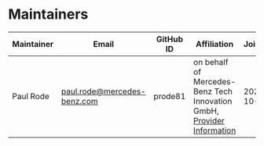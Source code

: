 <!--
SPDX-FileCopyrightText: 2023 Mercedes-Benz Tech Innovation GmbH

SPDX-License-Identifier: MIT
-->

# Maintainers

| Maintainer       | Email                           | GitHub ID                                 | Affiliation                                                                                       | Joined     |
| -----------------| ------------------------------- | ----------------------------------------- | ------------------------------------------------------------------------------------------------- | ---------- | 
| Paul Rode | paul.rode@mercedes-benz.com  | prode81     | on behalf of Mercedes-Benz Tech Innovation GmbH, [Provider Information](https://github.com/mercedes-benz/foss/blob/master/PROVIDER_INFORMATION.md) | 2020-10-01 |
